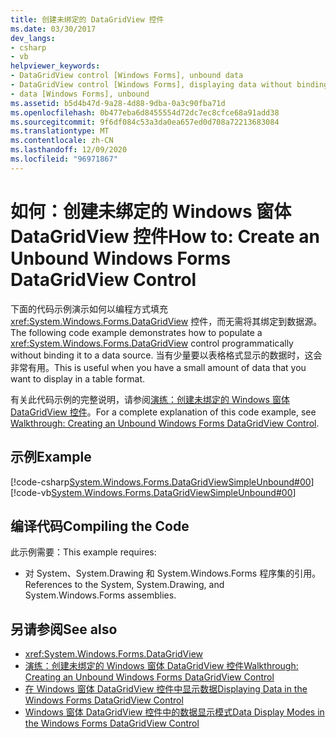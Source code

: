 ```yaml
---
title: 创建未绑定的 DataGridView 控件
ms.date: 03/30/2017
dev_langs:
- csharp
- vb
helpviewer_keywords:
- DataGridView control [Windows Forms], unbound data
- DataGridView control [Windows Forms], displaying data without binding to a data source
- data [Windows Forms], unbound
ms.assetid: b5d4b47d-9a28-4d88-9dba-0a3c90fba71d
ms.openlocfilehash: 0b477eba6d8455554d72dc7ec8cfce68a91add38
ms.sourcegitcommit: 9f6df084c53a3da0ea657ed0d708a72213683084
ms.translationtype: MT
ms.contentlocale: zh-CN
ms.lasthandoff: 12/09/2020
ms.locfileid: "96971867"
---
```

# <a name="how-to-create-an-unbound-windows-forms-datagridview-control"></a><span data-ttu-id="f62f1-102">如何：创建未绑定的 Windows 窗体 DataGridView 控件</span><span class="sxs-lookup"><span data-stu-id="f62f1-102">How to: Create an Unbound Windows Forms DataGridView Control</span></span>
<span data-ttu-id="f62f1-103">下面的代码示例演示如何以编程方式填充 <xref:System.Windows.Forms.DataGridView> 控件，而无需将其绑定到数据源。</span><span class="sxs-lookup"><span data-stu-id="f62f1-103">The following code example demonstrates how to populate a <xref:System.Windows.Forms.DataGridView> control programmatically without binding it to a data source.</span></span> <span data-ttu-id="f62f1-104">当有少量要以表格格式显示的数据时，这会非常有用。</span><span class="sxs-lookup"><span data-stu-id="f62f1-104">This is useful when you have a small amount of data that you want to display in a table format.</span></span>  
  
 <span data-ttu-id="f62f1-105">有关此代码示例的完整说明，请参阅[演练：创建未绑定的 Windows 窗体 DataGridView 控件](walkthrough-creating-an-unbound-windows-forms-datagridview-control.md)。</span><span class="sxs-lookup"><span data-stu-id="f62f1-105">For a complete explanation of this code example, see [Walkthrough: Creating an Unbound Windows Forms DataGridView Control](walkthrough-creating-an-unbound-windows-forms-datagridview-control.md).</span></span>  
  
## <a name="example"></a><span data-ttu-id="f62f1-106">示例</span><span class="sxs-lookup"><span data-stu-id="f62f1-106">Example</span></span>  
 [!code-csharp[System.Windows.Forms.DataGridViewSimpleUnbound#00](~/samples/snippets/csharp/VS_Snippets_Winforms/System.Windows.Forms.DataGridViewSimpleUnbound/CS/simpleunbound.cs#00)]
 [!code-vb[System.Windows.Forms.DataGridViewSimpleUnbound#00](~/samples/snippets/visualbasic/VS_Snippets_Winforms/System.Windows.Forms.DataGridViewSimpleUnbound/VB/simpleunbound.vb#00)]  
  
## <a name="compiling-the-code"></a><span data-ttu-id="f62f1-107">编译代码</span><span class="sxs-lookup"><span data-stu-id="f62f1-107">Compiling the Code</span></span>  
 <span data-ttu-id="f62f1-108">此示例需要：</span><span class="sxs-lookup"><span data-stu-id="f62f1-108">This example requires:</span></span>  
  
- <span data-ttu-id="f62f1-109">对 System、System.Drawing 和 System.Windows.Forms 程序集的引用。</span><span class="sxs-lookup"><span data-stu-id="f62f1-109">References to the System, System.Drawing, and System.Windows.Forms assemblies.</span></span>  
  
## <a name="see-also"></a><span data-ttu-id="f62f1-110">另请参阅</span><span class="sxs-lookup"><span data-stu-id="f62f1-110">See also</span></span>

- <xref:System.Windows.Forms.DataGridView>
- [<span data-ttu-id="f62f1-111">演练：创建未绑定的 Windows 窗体 DataGridView 控件</span><span class="sxs-lookup"><span data-stu-id="f62f1-111">Walkthrough: Creating an Unbound Windows Forms DataGridView Control</span></span>](walkthrough-creating-an-unbound-windows-forms-datagridview-control.md)
- [<span data-ttu-id="f62f1-112">在 Windows 窗体 DataGridView 控件中显示数据</span><span class="sxs-lookup"><span data-stu-id="f62f1-112">Displaying Data in the Windows Forms DataGridView Control</span></span>](displaying-data-in-the-windows-forms-datagridview-control.md)
- [<span data-ttu-id="f62f1-113">Windows 窗体 DataGridView 控件中的数据显示模式</span><span class="sxs-lookup"><span data-stu-id="f62f1-113">Data Display Modes in the Windows Forms DataGridView Control</span></span>](data-display-modes-in-the-windows-forms-datagridview-control.md)
